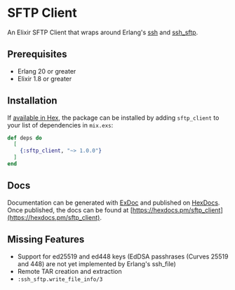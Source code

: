 # SFTP Client

An Elixir SFTP Client that wraps around Erlang's
[ssh](http://erlang.org/doc/man/ssh.html) and
[ssh_sftp](http://erlang.org/doc/man/ssh_sftp.html).

## Prerequisites

* Erlang 20 or greater
* Elixir 1.8 or greater

## Installation

If [available in Hex](https://hex.pm/docs/publish), the package can be installed
by adding `sftp_client` to your list of dependencies in `mix.exs`:

```elixir
def deps do
  [
    {:sftp_client, "~> 1.0.0"}
  ]
end
```

## Docs

Documentation can be generated with [ExDoc](https://github.com/elixir-lang/ex_doc)
and published on [HexDocs](https://hexdocs.pm). Once published, the docs can
be found at [https://hexdocs.pm/sftp_client](https://hexdocs.pm/sftp_client).

## Missing Features

* Support for ed25519 and ed448 keys (EdDSA passhrases (Curves 25519 and 448)
  are not yet implemented by Erlang's ssh_file)
* Remote TAR creation and extraction
* `:ssh_sftp.write_file_info/3`
